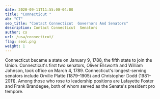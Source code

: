 ```yaml
---
date: 2020-09-11T11:55:00-04:00
title: "Connecticut "
ab: "CT"
seo_title: "Contact Connecticut  Governors And Senators"
description: Contact Connecticut  Senators
author: cs
url: /usa/connecticut/
flag: seal.png
weight: 1
---
```


Connecticut became a state on January 9, 1788, the fifth state to join the Union. Connecticut's first two senators, Oliver Ellsworth and William Johnson, took office on March 4, 1789. Connecticut's longest-serving senators include Orville Platte (1879–1905) and Christopher Dodd (1981–2011). Among those who rose to leadership positions are Lafayette Foster and Frank Brandegee, both of whom served as the Senate's president pro tempore.
